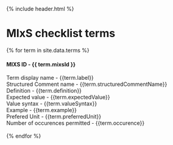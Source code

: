 {% include header.html %}

# MIxS checklist terms

{% for term in site.data.terms %}
<h4>MIXS ID - {{ term.mixsId }} </h4>
Term display name - {{term.label}}
<br> Structured Comment name - {{term.structuredCommentName}}
<br> Definition - {{term.definition}}
<br> Expected value - {{term.expectedValue}}
<br> Value syntax - {{term.valueSyntax}}
<br> Example - {{term.example}}
<br> Prefered Unit - {{term.preferredUnit}}
<br> Number of occurences permitted - {{term.occurence}}
<br>
<br>		
{% endfor %}

